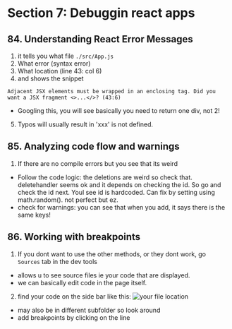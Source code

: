 # Section 7: Debuggin react apps

## 84. Understanding React Error Messages
1. it tells you what file `./src/App.js`
2. What error (syntax error)
3. What location (line 43: col 6)
4. and shows the snippet
```
Adjacent JSX elements must be wrapped in an enclosing tag. Did you want a JSX fragment <>...</>? (43:6)
```
  - Googling this, you will see basically you need to return one div, not 2!


5. Typos will usually result in 'xxx' is not defined.


## 85. Analyzing code flow and warnings
1. If there are no compile errors but you see that its weird
  - Follow the code logic: the deletions are weird so check that. deletehandler seems ok and it depends on checking the id. So go and check the id next. Youl see id is hardcoded. Can fix by setting using math.random(). not perfect but ez.
  - check for warnings: you can see that when you add, it says there is the same keys!

## 86. Working with breakpoints
1. If you dont want to use the other methods, or they dont work, go `Sources` tab in the dev tools
  - allows u to see source files ie your code that are displayed. 
  - we can basically edit code in the page itself.

2. find your code on the side bar like this:
![your file location](https://github.com/raihan9797/react-complete-guide/blob/07-debugging-react-apps/images/Capture.PNG)
  - may also be in different subfolder so look around
  - add breakpoints by clicking on the line
